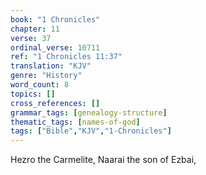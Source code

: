 ```yaml
---
book: "1 Chronicles"
chapter: 11
verse: 37
ordinal_verse: 10711
ref: "1 Chronicles 11:37"
translation: "KJV"
genre: "History"
word_count: 8
topics: []
cross_references: []
grammar_tags: [genealogy-structure]
thematic_tags: [names-of-god]
tags: ["Bible","KJV","1-Chronicles"]
---
```

Hezro the Carmelite, Naarai the son of Ezbai,
